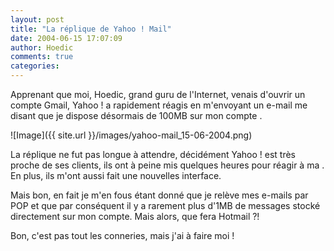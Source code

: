 ```yaml
---
layout: post
title: "La réplique de Yahoo ! Mail"
date: 2004-06-15 17:07:09
author: Hoedic
comments: true
categories: 
---
```



Apprenant que moi, Hoedic, grand guru de l'Internet, venais d'ouvrir un compte Gmail, Yahoo ! a rapidement réagis en m'envoyant un e-mail me disant que je dispose désormais de 100MB sur mon compte .

![Image]({{ site.url }}/images/yahoo-mail_15-06-2004.png)


La réplique ne fut pas longue à attendre, décidément Yahoo ! est très proche de ses clients, ils ont à peine mis quelques heures pour réagir à ma . En plus, ils m'ont aussi fait une nouvelles interface.

Mais bon, en fait je m'en fous étant donné que je relève mes e-mails par POP et que par conséquent il y a rarement plus d'1MB de messages stocké directement sur mon compte. Mais alors, que fera Hotmail ?!

Bon, c'est pas tout les conneries, mais j'ai à faire moi !
